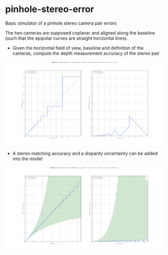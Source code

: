 # pinhole-stereo-error
Basic simulator of a pinhole stereo camera pair errors

The two cameras are supposed coplanar and aligned along the baseline (such that the epipolar curves are straight horizontal lines).

* Given the horizontal field of view, baseline and definition of the cameras, compute the depth measurement accuracy of the stereo pair

![alt text](https://github.com/g-rousseau/pinhole-stereo-error/blob/main/example_1.png)

* A stereo matching accuracy and a disparity uncertainty can be added into the model

![alt text](https://github.com/g-rousseau/pinhole-stereo-error/blob/main/example_2.png)
